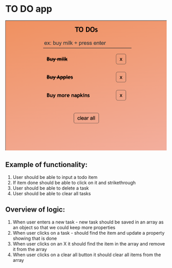 # TO DO app 
![screenshot](/screenshot.png)

## Example of functionality: 
1. User should be able to input a todo item 
2. If item done should be able to click on it and strikethrough
3. User should be able to delete a task
4. User should be able to clear all tasks
  
## Overview of logic: 
1. When user enters a new task - new task should be saved in an array as an object so that we could keep more properties
2. When user clicks on a task - should find the item and update a property showing that is done
3. When user clicks on an X it should find the item in the array and remove it from the array
4. When user clicks on a clear all button it should clear all items from the array
